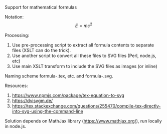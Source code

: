 

Support for mathematical formulas

Notation: <formula id=f1 notation="TeX">$$E = mc^2$$</formula>

Processing:

1. Use pre-processing script to extract all formula contents to separate files (XSLT can do the trick).
2. Use another script to convert all these files to SVG files (Perl, node.js, etc)
3. Use main XSLT transform to include the SVG files as images (or inline)

Naming scheme formula-<ID>.tex, etc. and formula-<ID>.svg.

Resources:

1. https://www.npmjs.com/package/tex-equation-to-svg
2. https://dvisvgm.de/
3. https://tex.stackexchange.com/questions/255470/compile-tex-directly-into-svg-using-the-command-line

Solution depends on MathJax library (https://www.mathjax.org/), run locally in node.js.
